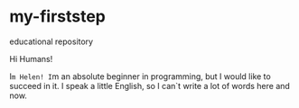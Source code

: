 # my-firststep
educational repository

Hi Humans!

I`m Helen! I`m an absolute beginner in programming,  but I would like to succeed in it.
I speak a little English, so I can`t write a lot of words here and now.
